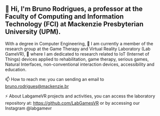 ## 👋 Hi, I'm Bruno Rodrigues, a professor at the Faculty of Computing and Information Technology (FCI) at Mackenzie Presbyterian University (UPM). 

With a degree in Computer Engineering, 🔭 I am currently a member of the research group at the Game Therapy and Virtual Reality Laboratory (Lab GameVR), 🌱 where I am dedicated to research related to IoT (Internet of Things) devices applied to rehabilitation, game therapy, serious games, Natural Interfaces, non-conventional interaction devices, accessibility and education.

📫 How to reach me:  you can sending an email to bruno.rodrigues@mackenzie.br

⚡ About LabgameVR projects and activities, you can access the laboratory repository at: https://github.com/LabGamesVR or by accessing our Instagram @labgamevr

<!--
**dasilvarodriguesb/dasilvarodriguesb** is a ✨ _special_ ✨ repository because its `README.md` (this file) appears on your GitHub profile.

Here are some ideas to get you started:

- 🔭 I’m currently working on ...
- 🌱 I’m currently learning ...
- 👯 I’m looking to collaborate on ...
- 🤔 I’m looking for help with ...
- 💬 Ask me about ...
- 📫 How to reach me: ...
- 😄 Pronouns: ...
- ⚡ Fun fact: ...
-->



